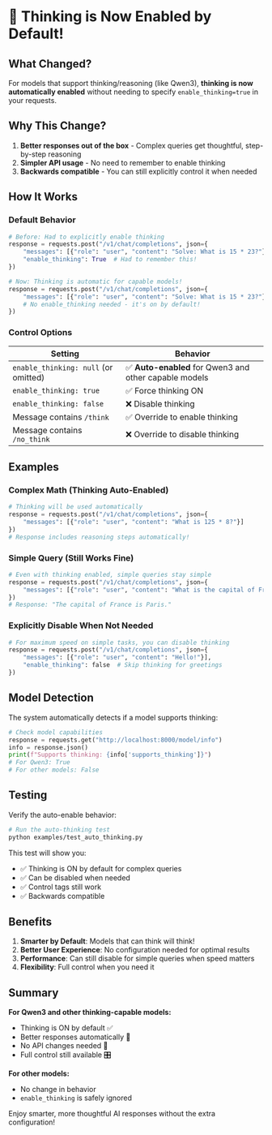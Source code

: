 # 🧠 Thinking is Now Enabled by Default!

## What Changed?

For models that support thinking/reasoning (like Qwen3), **thinking is now automatically enabled** without needing to specify `enable_thinking=true` in your requests.

## Why This Change?

1. **Better responses out of the box** - Complex queries get thoughtful, step-by-step reasoning
2. **Simpler API usage** - No need to remember to enable thinking
3. **Backwards compatible** - You can still explicitly control it when needed

## How It Works

### Default Behavior

```python
# Before: Had to explicitly enable thinking
response = requests.post("/v1/chat/completions", json={
    "messages": [{"role": "user", "content": "Solve: What is 15 * 23?"}],
    "enable_thinking": True  # Had to remember this!
})

# Now: Thinking is automatic for capable models!
response = requests.post("/v1/chat/completions", json={
    "messages": [{"role": "user", "content": "Solve: What is 15 * 23?"}]
    # No enable_thinking needed - it's on by default!
})
```

### Control Options

| Setting                              | Behavior                                               |
| ------------------------------------ | ------------------------------------------------------ |
| `enable_thinking: null` (or omitted) | ✅ **Auto-enabled** for Qwen3 and other capable models |
| `enable_thinking: true`              | ✅ Force thinking ON                                   |
| `enable_thinking: false`             | ❌ Disable thinking                                    |
| Message contains `/think`            | ✅ Override to enable thinking                         |
| Message contains `/no_think`         | ❌ Override to disable thinking                        |

## Examples

### Complex Math (Thinking Auto-Enabled)

```python
# Thinking will be used automatically
response = requests.post("/v1/chat/completions", json={
    "messages": [{"role": "user", "content": "What is 125 * 8?"}]
})
# Response includes reasoning steps automatically!
```

### Simple Query (Still Works Fine)

```python
# Even with thinking enabled, simple queries stay simple
response = requests.post("/v1/chat/completions", json={
    "messages": [{"role": "user", "content": "What is the capital of France?"}]
})
# Response: "The capital of France is Paris."
```

### Explicitly Disable When Not Needed

```python
# For maximum speed on simple tasks, you can disable thinking
response = requests.post("/v1/chat/completions", json={
    "messages": [{"role": "user", "content": "Hello!"}],
    "enable_thinking": false  # Skip thinking for greetings
})
```

## Model Detection

The system automatically detects if a model supports thinking:

```python
# Check model capabilities
response = requests.get("http://localhost:8000/model/info")
info = response.json()
print(f"Supports thinking: {info['supports_thinking']}")
# For Qwen3: True
# For other models: False
```

## Testing

Verify the auto-enable behavior:

```bash
# Run the auto-thinking test
python examples/test_auto_thinking.py
```

This test will show you:

- ✅ Thinking is ON by default for complex queries
- ✅ Can be disabled when needed
- ✅ Control tags still work
- ✅ Backwards compatible

## Benefits

1. **Smarter by Default**: Models that can think will think!
2. **Better User Experience**: No configuration needed for optimal results
3. **Performance**: Can still disable for simple queries when speed matters
4. **Flexibility**: Full control when you need it

## Summary

**For Qwen3 and other thinking-capable models:**

- Thinking is ON by default ✅
- Better responses automatically 🎯
- No API changes needed 🔄
- Full control still available 🎛️

**For other models:**

- No change in behavior
- `enable_thinking` is safely ignored

Enjoy smarter, more thoughtful AI responses without the extra configuration!
